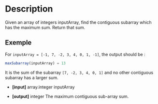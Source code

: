 # Description

Given an array of integers inputArray, find the contiguous subarray which has the maximum sum. Return that sum.

## Exemple

For `inputArray = [-1, 7, -2, 3, 4, 0, 1, -1]`, the output should be :

```javascript
maxSubarray(inputArray) = 13
```

It is the sum of the subarray `[7, -2, 3, 4, 0, 1]` and no other contiguous subarray has a larger sum.

- **[input]** array.integer inputArray

- **[output]** integer The maximum contiguous sub-array sum.
